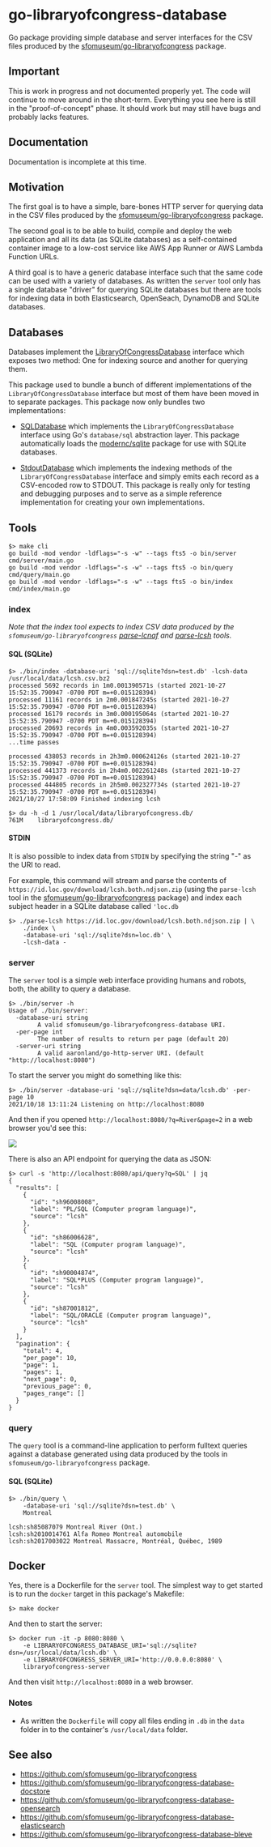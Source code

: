 # go-libraryofcongress-database

Go package providing simple database and server interfaces for the CSV files produced by the [sfomuseum/go-libraryofcongress](https://github.com/sfomuseum/go-libraryofcongress) package.

## Important

This is work in progress and not documented properly yet. The code will continue to move around in the short-term. Everything you see here is still in the "proof-of-concept" phase. It should work but may still have bugs and probably lacks features.

## Documentation

Documentation is incomplete at this time.

## Motivation

The first goal is to have a simple, bare-bones HTTP server for querying data in the CSV files produced by the [sfomuseum/go-libraryofcongress](https://github.com/sfomuseum/go-libraryofcongress) package.

The second goal is to be able to build, compile and deploy the web application and all its data (as SQLite databases) as a self-contained container image to a low-cost service like AWS App Runner or AWS Lambda Function URLs.

A third goal is to have a generic database interface such that the same code can be used with a variety of databases. As written the `server` tool only has a single database "driver" for querying SQLite databases but there are tools for indexing data in both Elasticsearch, OpenSeach, DynamoDB and SQLite databases.

## Databases

Databases implement the [LibraryOfCongressDatabase](LibraryOfCongressDatabase) interface which exposes two method: One for indexing source and another for querying them.

This package used to bundle a bunch of different implementations of the `LibraryOfCongressDatabase` interface but most of them have been moved in to separate packages. This package now only bundles two implementations:

* [SQLDatabase](sql/database.go) which implements the `LibraryOfCongressDatabase` interface using Go's `database/sql` abstraction layer. This package automatically loads the [modernc/sqlite](https://pkg.go.dev/modernc.org/sqlite) package for use with SQLite databases.

* [StdoutDatabase](stdout/database.go) which implements the indexing methods of the `LibraryOfCongressDatabase` interface and simply emits each record as a CSV-encoded row to STDOUT. This package is really only for testing and debugging purposes and to serve as a simple reference implementation for creating your own implementations.

## Tools

```
$> make cli
go build -mod vendor -ldflags="-s -w" --tags fts5 -o bin/server cmd/server/main.go
go build -mod vendor -ldflags="-s -w" --tags fts5 -o bin/query cmd/query/main.go
go build -mod vendor -ldflags="-s -w" --tags fts5 -o bin/index cmd/index/main.go
```

### index

_Note that the index tool expects to index CSV data produced by the `sfomuseum/go-libraryofcongress` [parse-lcnaf](https://github.com/sfomuseum/go-libraryofcongress#parse-lcnaf) and [parse-lcsh](https://github.com/sfomuseum/go-libraryofcongress#parse-lcsh) tools._

#### SQL (SQLite)

```
$> ./bin/index -database-uri 'sql://sqlite?dsn=test.db' -lcsh-data /usr/local/data/lcsh.csv.bz2
processed 5692 records in 1m0.001390571s (started 2021-10-27 15:52:35.790947 -0700 PDT m=+0.015128394)
processed 11161 records in 2m0.001847245s (started 2021-10-27 15:52:35.790947 -0700 PDT m=+0.015128394)
processed 16179 records in 3m0.000195064s (started 2021-10-27 15:52:35.790947 -0700 PDT m=+0.015128394)
processed 20693 records in 4m0.003592035s (started 2021-10-27 15:52:35.790947 -0700 PDT m=+0.015128394)
...time passes

processed 438053 records in 2h3m0.000624126s (started 2021-10-27 15:52:35.790947 -0700 PDT m=+0.015128394)
processed 441373 records in 2h4m0.002261248s (started 2021-10-27 15:52:35.790947 -0700 PDT m=+0.015128394)
processed 444805 records in 2h5m0.002327734s (started 2021-10-27 15:52:35.790947 -0700 PDT m=+0.015128394)
2021/10/27 17:58:09 Finished indexing lcsh

$> du -h -d 1 /usr/local/data/libraryofcongress.db/
761M	libraryofcongress.db/
```

#### STDIN

It is also possible to index data from `STDIN` by specifying the string "-" as the URI to read.

For example, this command will stream and parse the contents of `https://id.loc.gov/download/lcsh.both.ndjson.zip` (using the `parse-lcsh` tool in the [sfomuseum/go-libraryofcongress](https://github.com/sfomuseum/go-libraryofcongress#parse-lcsh) package) and index each subject header in a SQLite database called `'loc.db`

```
$> ./parse-lcsh https://id.loc.gov/download/lcsh.both.ndjson.zip | \
	./index \
	-database-uri 'sql://sqlite?dsn=loc.db' \
	-lcsh-data -
```

### server

The `server` tool is a simple web interface providing humans and robots, both, the ability to query a database.

```
$> ./bin/server -h
Usage of ./bin/server:
  -database-uri string
    	A valid sfomuseum/go-libraryofcongress-database URI.
  -per-page int
    	The number of results to return per page (default 20)
  -server-uri string
    	A valid aaronland/go-http-server URI. (default "http://localhost:8080")
```

To start the server you might do something like this:

```
$> ./bin/server -database-uri 'sql://sqlite?dsn=data/lcsh.db' -per-page 10
2021/10/18 13:11:24 Listening on http://localhost:8080
```

And then if you opened `http://localhost:8080/?q=River&page=2` in a web browser you'd see this:

![](docs/images/www.png)

There is also an API endpoint for querying the data as JSON:

```
$> curl -s 'http://localhost:8080/api/query?q=SQL' | jq
{
  "results": [
    {
      "id": "sh96008008",
      "label": "PL/SQL (Computer program language)",
      "source": "lcsh"
    },
    {
      "id": "sh86006628",
      "label": "SQL (Computer program language)",
      "source": "lcsh"
    },
    {
      "id": "sh90004874",
      "label": "SQL*PLUS (Computer program language)",
      "source": "lcsh"
    },
    {
      "id": "sh87001812",
      "label": "SQL/ORACLE (Computer program language)",
      "source": "lcsh"
    }
  ],
  "pagination": {
    "total": 4,
    "per_page": 10,
    "page": 1,
    "pages": 1,
    "next_page": 0,
    "previous_page": 0,
    "pages_range": []
  }
}
```

### query

The `query` tool is a command-line application to perform fulltext queries against a database generated using data produced by the tools in `sfomuseum/go-libraryofcongress` package.

#### SQL (SQLite)

```
$> ./bin/query \
	-database-uri 'sql://sqlite?dsn=test.db' \
	Montreal
	
lcsh:sh85087079 Montreal River (Ont.)
lcsh:sh2010014761 Alfa Romeo Montreal automobile
lcsh:sh2017003022 Montreal Massacre, Montréal, Québec, 1989
```

## Docker

Yes, there is a Dockerfile for the `server` tool. The simplest way to get started is to run the `docker` target in this package's Makefile:

```
$> make docker
```

And then to start the server:

```
$> docker run -it -p 8080:8080 \
	-e LIBRARYOFCONGRESS_DATABASE_URI='sql://sqlite?dsn=/usr/local/data/lcsh.db' \
	-e LIBRARYOFCONGRESS_SERVER_URI='http://0.0.0.0:8080' \
	libraryofcongress-server
```

And then visit `http://localhost:8080` in a web browser.

### Notes

* As written the `Dockerfile` will copy all files ending in `.db` in the `data` folder in to the container's `/usr/local/data` folder.

## See also

* https://github.com/sfomuseum/go-libraryofcongress
* https://github.com/sfomuseum/go-libraryofcongress-database-docstore
* https://github.com/sfomuseum/go-libraryofcongress-database-opensearch
* https://github.com/sfomuseum/go-libraryofcongress-database-elasticsearch
* https://github.com/sfomuseum/go-libraryofcongress-database-bleve
